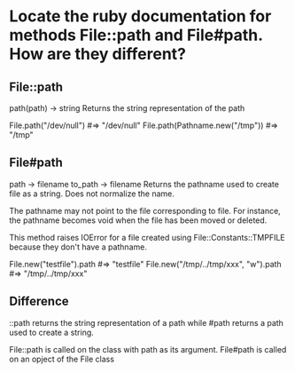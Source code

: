 # Locate the ruby documentation for methods File::path and File#path. How are they different?

## File::path

path(path) → string
Returns the string representation of the path

File.path("/dev/null")          #=> "/dev/null"
File.path(Pathname.new("/tmp")) #=> "/tmp"


## File#path

path → filename
to_path → filename
Returns the pathname used to create file as a string. Does not normalize the name.

The pathname may not point to the file corresponding to file. For instance, the pathname becomes void when the file has been moved or deleted.

This method raises IOError for a file created using File::Constants::TMPFILE because they don't have a pathname.

File.new("testfile").path               #=> "testfile"
File.new("/tmp/../tmp/xxx", "w").path   #=> "/tmp/../tmp/xxx"

## Difference

::path returns the string representation of a path while #path returns a path used to create a string. 

File::path is called on the class with path as its argument.
File#path is called on an opject of the File class